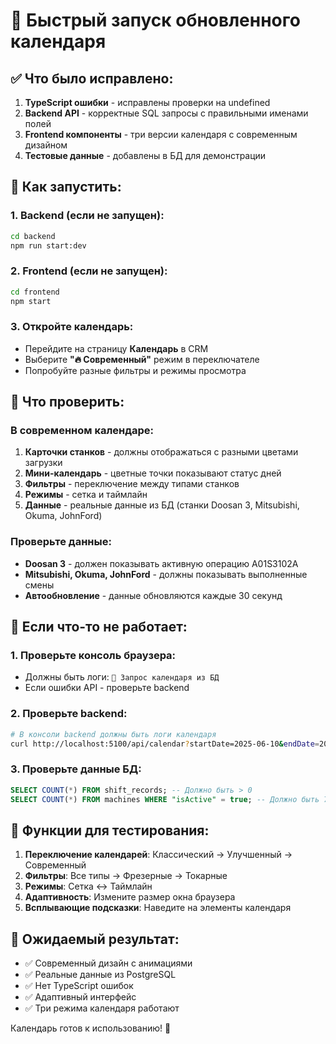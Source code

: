 # 🚀 Быстрый запуск обновленного календаря

## ✅ Что было исправлено:
1. **TypeScript ошибки** - исправлены проверки на undefined
2. **Backend API** - корректные SQL запросы с правильными именами полей  
3. **Frontend компоненты** - три версии календаря с современным дизайном
4. **Тестовые данные** - добавлены в БД для демонстрации

## 🏃 Как запустить:

### 1. Backend (если не запущен):
```bash
cd backend
npm run start:dev
```

### 2. Frontend (если не запущен):
```bash
cd frontend  
npm start
```

### 3. Откройте календарь:
- Перейдите на страницу **Календарь** в CRM
- Выберите **"🔥 Современный"** режим в переключателе
- Попробуйте разные фильтры и режимы просмотра

## 🎯 Что проверить:

### В современном календаре:
1. **Карточки станков** - должны отображаться с разными цветами загрузки
2. **Мини-календарь** - цветные точки показывают статус дней
3. **Фильтры** - переключение между типами станков
4. **Режимы** - сетка и таймлайн 
5. **Данные** - реальные данные из БД (станки Doosan 3, Mitsubishi, Okuma, JohnFord)

### Проверьте данные:
- **Doosan 3** - должен показывать активную операцию A01S3102A
- **Mitsubishi, Okuma, JohnFord** - должны показывать выполненные смены
- **Автообновление** - данные обновляются каждые 30 секунд

## 🔧 Если что-то не работает:

### 1. Проверьте консоль браузера:
- Должны быть логи: `📅 Запрос календаря из БД`
- Если ошибки API - проверьте backend

### 2. Проверьте backend:
```bash
# В консоли backend должны быть логи календаря
curl http://localhost:5100/api/calendar?startDate=2025-06-10&endDate=2025-06-20
```

### 3. Проверьте данные БД:
```sql
SELECT COUNT(*) FROM shift_records; -- Должно быть > 0
SELECT COUNT(*) FROM machines WHERE "isActive" = true; -- Должно быть 7 станков  
```

## 📱 Функции для тестирования:

1. **Переключение календарей**: Классический → Улучшенный → Современный
2. **Фильтры**: Все типы → Фрезерные → Токарные  
3. **Режимы**: Сетка ↔ Таймлайн
4. **Адаптивность**: Измените размер окна браузера
5. **Всплывающие подсказки**: Наведите на элементы календаря

## 🎨 Ожидаемый результат:
- ✅ Современный дизайн с анимациями
- ✅ Реальные данные из PostgreSQL  
- ✅ Нет TypeScript ошибок
- ✅ Адаптивный интерфейс
- ✅ Три режима календаря работают

Календарь готов к использованию! 🎉
